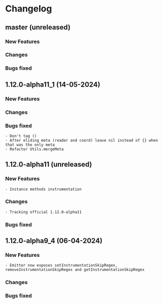 # Changelog

## master (unreleased)

### New Features
    
### Changes 
    
### Bugs fixed 

## 1.12.0-alpha11_1 (14-05-2024)

### New Features
    
### Changes 
    
### Bugs fixed

    - Don't tag ()
    - After eliding meta (reader and coord) leave nil instead of {} when that was the only meta
    - Refactor Utils.mergeMeta
    
## 1.12.0-alpha11 (unreleased)
	
### New Features
    
    - Instance methods instrumentation
    
### Changes 
    
    - Tracking official 1.12.0-alpha11
    
### Bugs fixed

## 1.12.0-alpha9_4 (06-04-2024)
	
### New Features

    - Emitter now exposes setInstrumentationSkipRegex, removeInstrumentationSkipRegex and getInstrumentationSkipRegex
    
### Changes 
    
### Bugs fixed
